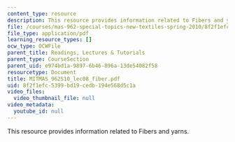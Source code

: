 ```yaml
---
content_type: resource
description: This resource provides information related to Fibers and yarns.
file: /courses/mas-962-special-topics-new-textiles-spring-2010/8f2f1efc5399bd19cedb194e568d5c1a_MITMAS_962S10_lec08_fiber.pdf
file_type: application/pdf
learning_resource_types: []
ocw_type: OCWFile
parent_title: Readings, Lectures & Tutorials
parent_type: CourseSection
parent_uid: e974bd1a-9897-6b46-896a-13de54082f58
resourcetype: Document
title: MITMAS_962S10_lec08_fiber.pdf
uid: 8f2f1efc-5399-bd19-cedb-194e568d5c1a
video_files:
  video_thumbnail_file: null
video_metadata:
  youtube_id: null
---
```

This resource provides information related to Fibers and yarns.

